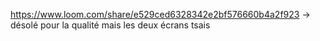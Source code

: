 https://www.loom.com/share/e529ced6328342e2bf576660b4a2f923 -> désolé pour la qualité mais les deux écrans tsais
